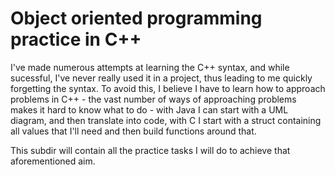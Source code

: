 # Object oriented programming practice in C++
I've made numerous attempts at learning the C++ syntax, and while sucessful, I've never really used it in a project, thus leading to me quickly forgetting the syntax.
To avoid this, I believe I have to learn how to approach problems in C++ - the vast number of ways of approaching problems makes it hard to know what to do - with Java I can start with a UML diagram, and then translate into code, with C I start with a struct containing all values that I'll need and then build functions around that.

This subdir will contain all the practice tasks I will do to achieve that aforementioned aim.
